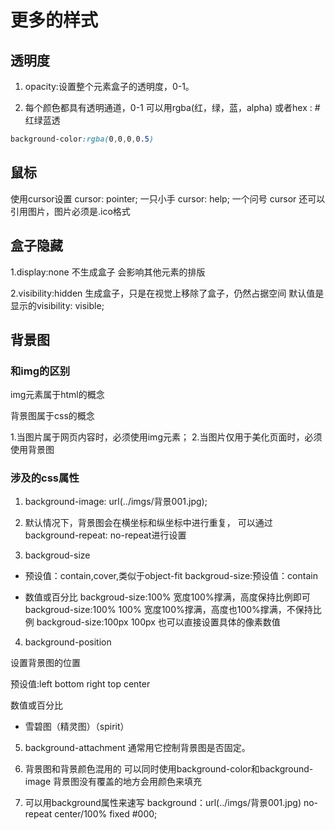 # 更多的样式


## 透明度
1. opacity:设置整个元素盒子的透明度，0-1。

2. 每个颜色都具有透明通道，0-1
可以用rgba(红，绿，蓝，alpha)
或者hex :  #红绿蓝透
```CSS
background-color:rgba(0,0,0,0.5)
```

## 鼠标

使用cursor设置
cursor: pointer;  一只小手
cursor: help;   一个问号
cursor 还可以引用图片，图片必须是.ico格式

## 盒子隐藏

1.display:none  不生成盒子  会影响其他元素的排版

2.visibility:hidden  生成盒子，只是在视觉上移除了盒子，仍然占据空间
默认值是显示的visibility: visible;

## 背景图

### 和img的区别
img元素属于html的概念

背景图属于css的概念

1.当图片属于网页内容时，必须使用img元素；
2.当图片仅用于美化页面时，必须使用背景图

### 涉及的css属性

1. background-image: url(../imgs/背景001.jpg);

2. 默认情况下，背景图会在横坐标和纵坐标中进行重复，
可以通过background-repeat: no-repeat进行设置

3. backgroud-size

- 预设值：contain,cover,类似于object-fit
backgroud-size:预设值：contain

- 数值或百分比
backgroud-size:100%  宽度100%撑满，高度保持比例即可
backgroud-size:100% 100%  宽度100%撑满，高度也100%撑满，不保持比例
backgroud-size:100px 100px 也可以直接设置具体的像素数值

4. background-position

设置背景图的位置

预设值:left bottom right top center

数值或百分比

- 雪碧图（精灵图）（spirit）

5. background-attachment
    通常用它控制背景图是否固定。

6. 背景图和背景颜色混用的
可以同时使用background-color和background-image
背景图没有覆盖的地方会用颜色来填充

7. 可以用background属性来速写
background：url(../imgs/背景001.jpg) no-repeat center/100% fixed #000;